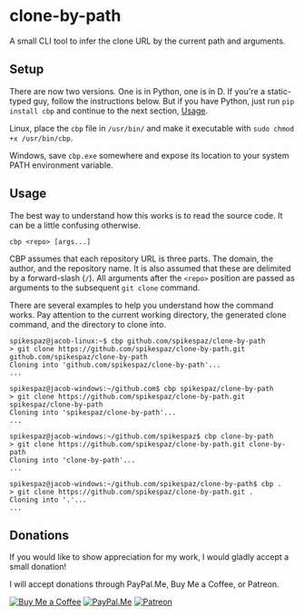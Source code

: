 # clone-by-path
A small CLI tool to infer the clone URL by the current path and arguments.

## Setup

There are now two versions. One is in Python, one is in D. If you're a static-typed guy, follow the instructions below. But if you have Python, just run `pip install cbp` and continue to the next section, [Usage](#usage).

Linux, place the `cbp` file in `/usr/bin/` and make it executable with `sudo chmod +x /usr/bin/cbp`.

Windows, save `cbp.exe` somewhere and expose its location to your system PATH environment variable.

## Usage

The best way to understand how this works is to read the source code. It can be a little confusing otherwise.

```
cbp <repo> [args...]
```

CBP assumes that each repository URL is three parts. The domain, the author, and the repository name.
It is also assumed that these are delimited by a forward-slash (`/`). All arguments after the `<repo>` position are passed as arguments to the subsequent `git clone` command.

There are several examples to help you understand how the command works.
Pay attention to the current working directory, the generated clone command, and the directory to clone into.

```
spikespaz@jacob-linux:~$ cbp github.com/spikespaz/clone-by-path
> git clone https://github.com/spikespaz/clone-by-path.git github.com/spikespaz/clone-by-path
Cloning into 'github.com/spikespaz/clone-by-path'...
...
```

```
spikespaz@jacob-windows:~/github.com$ cbp spikespaz/clone-by-path
> git clone https://github.com/spikespaz/clone-by-path.git spikespaz/clone-by-path
Cloning into 'spikespaz/clone-by-path'...
...
```

```
spikespaz@jacob-windows:~/github.com/spikespaz$ cbp clone-by-path
> git clone https://github.com/spikespaz/clone-by-path.git clone-by-path
Cloning into 'clone-by-path'...
...
```

```
spikespaz@jacob-windows:~/github.com/spikespaz/clone-by-path$ cbp .
> git clone https://github.com/spikespaz/clone-by-path.git .
Cloning into '.'...
...
```

## Donations

If you would like to show appreciation for my work, I would gladly accept a small donation!

I will accept donations through PayPal.Me, Buy Me a Coffee, or Patreon.

[![Buy Me a Coffee](https://i.imgur.com/fN422E7.png)](https://buymeacoffee.com/spikespaz)
[![PayPal.Me](https://i.imgur.com/JWkunGi.png)](https://paypal.me/spikespaz)
[![Patreon](https://i.imgur.com/K05b2RO.png)](https://patreon.com/spikespaz)
